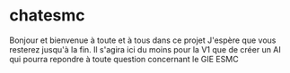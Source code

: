 # chatesmc

Bonjour et bienvenue à toute et à tous dans ce projet
J'espère que vous resterez jusqu'à la fin. Il s'agira ici du moins pour la 
V1 que de créer un AI qui pourra repondre à toute question concernant le GIE ESMC
